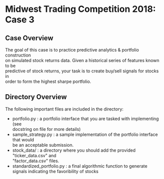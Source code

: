 # Midwest Trading Competition 2018: Case 3  
 
## Case Overview  
 
The goal of this case is to practice predictive analytics & portfolio construction  
on simulated stock returns data. Given a historical series of features known to be  
predictive of stock returns, your task is to create buy/sell signals for stocks in  
order to form the highest sharpe portfolio.  

## Directory Overview  
 
The following important files are included in the directory:  

- portfolio.py : a portfolio interface that you are tasked with implementing (see  
                 docstring on file for more details)  
- sample_strategy.py : a sample implementation of the portfolio interface that would  
                       be an acceptable submission.  
- stock_data/ : a directory where you should add the provided "ticker_data.csv" and  
                "factor_data.csv" files.  
- standardized_portfolio.py : a final algorithmic function to generate signals 
                indicating the favoribility of stocks
